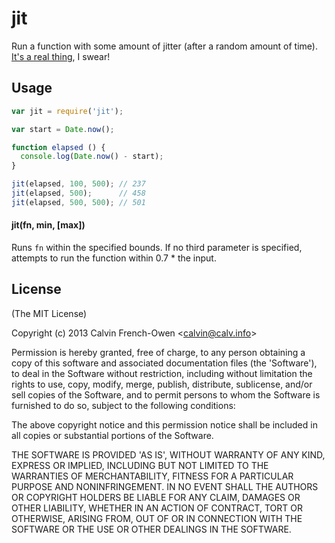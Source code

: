 
# jit

  Run a function with some amount of jitter (after a random amount of time). [It's a real thing](http://highscalability.com/blog/2012/4/17/youtube-strategy-adding-jitter-isnt-a-bug.html), I swear!

## Usage

```javascript
var jit = require('jit');

var start = Date.now();

function elapsed () {
  console.log(Date.now() - start);
}

jit(elapsed, 100, 500); // 237
jit(elapsed, 500);      // 458
jit(elapsed, 500, 500); // 501
```

#### jit(fn, min, [max])

Runs `fn` within the specified bounds. If no third parameter is specified, attempts to run the function within 0.7 * the input.

## License

(The MIT License)

Copyright (c) 2013 Calvin French-Owen &lt;calvin@calv.info&gt;

Permission is hereby granted, free of charge, to any person obtaining
a copy of this software and associated documentation files (the
'Software'), to deal in the Software without restriction, including
without limitation the rights to use, copy, modify, merge, publish,
distribute, sublicense, and/or sell copies of the Software, and to
permit persons to whom the Software is furnished to do so, subject to
the following conditions:

The above copyright notice and this permission notice shall be
included in all copies or substantial portions of the Software.

THE SOFTWARE IS PROVIDED 'AS IS', WITHOUT WARRANTY OF ANY KIND,
EXPRESS OR IMPLIED, INCLUDING BUT NOT LIMITED TO THE WARRANTIES OF
MERCHANTABILITY, FITNESS FOR A PARTICULAR PURPOSE AND NONINFRINGEMENT.
IN NO EVENT SHALL THE AUTHORS OR COPYRIGHT HOLDERS BE LIABLE FOR ANY
CLAIM, DAMAGES OR OTHER LIABILITY, WHETHER IN AN ACTION OF CONTRACT,
TORT OR OTHERWISE, ARISING FROM, OUT OF OR IN CONNECTION WITH THE
SOFTWARE OR THE USE OR OTHER DEALINGS IN THE SOFTWARE.